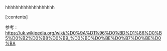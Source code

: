 

hhhhhhhhhhhhhhhhhhh
    
[:contents]

参考 : https://uk.wikipedia.org/wiki/%D0%9A%D1%96%D0%BD%D1%86%D0%B5%D0%B2%D0%B8%D0%B9_%D0%BC%D0%BE%D0%B7%D0%BE%D0%BA



    
